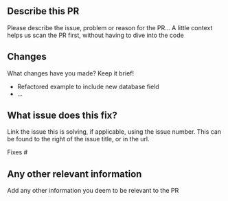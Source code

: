 ## Describe this PR
Please describe the issue, problem or reason for the PR... A little context helps us scan the PR first, without having to dive into the code

## Changes
What changes have you made? Keep it brief!

- Refactored example to include new database field
- ...

## What issue does this fix?
Link the issue this is solving, if applicable, using the issue number. This can be found to the right of the issue title, or in the url.

Fixes #  

## Any other relevant information
Add any other information you deem to be relevant to the PR
